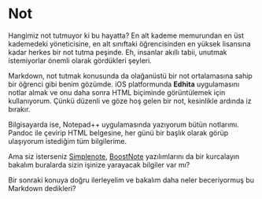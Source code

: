 # Not

Hangimiz not tutmuyor ki bu hayatta? En alt kademe memurundan en üst kademedeki yöneticisine, en alt sınıftaki öğrencisinden en yüksek lisansına kadar herkes bir not tutma peşinde. Eh, insanlar akıllı tabii, unutmak istemiyorlar önemli olarak gördükleri şeyleri.

Markdown, not tutmak konusunda da olağanüstü bir not ortalamasına sahip bir öğrenci gibi benim gözümde. iOS platformunda **Edhita** uygulamasını notlar almak ve onu daha sonra HTML biçiminde görüntülemek için kullanıyorum. Çünkü düzenli ve göze hoş gelen bir not, kesinlikle ardında iz bırakır.

Bilgisayarda ise, Notepad++ uygulamasında yazıyorum bütün notlarımı. Pandoc ile çevirip HTML belgesine, her günü bir başlık olarak görüp ulaşıyorum istediğim tüm bilgilerime.

Ama siz isterseniz [Simplenote](https://simplenote.com/), [BoostNote](https://boostnote.io/) yazılımlarını da bir kurcalayın bakalım buralarda sizin işinize yarayacak bilgiler var mı?

Bir sonraki konuya doğru ilerleyelim ve bakalım daha neler beceriyormuş bu Markdown dedikleri?